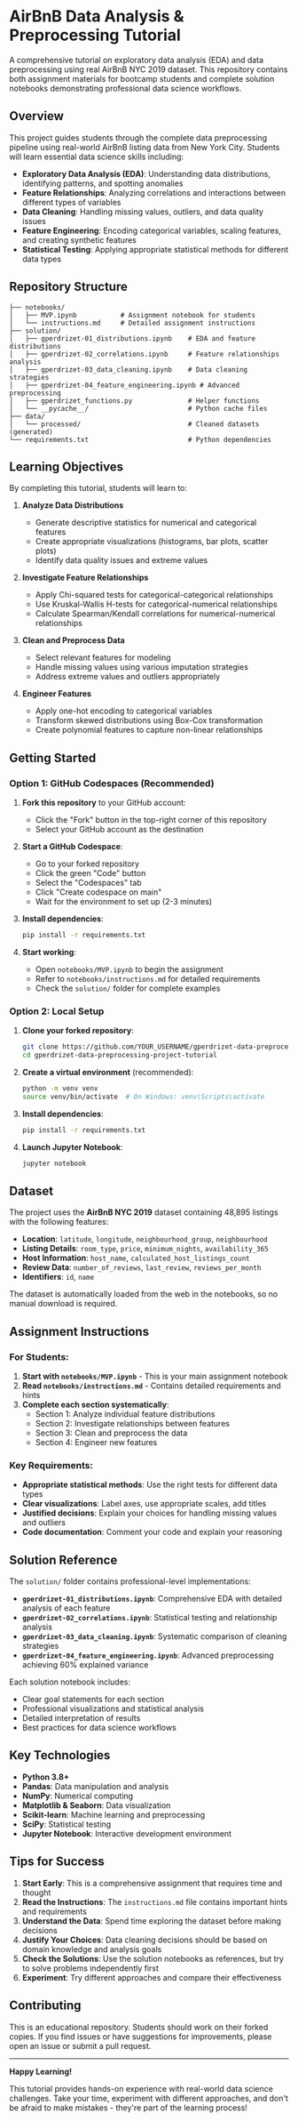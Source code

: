 # AirBnB Data Analysis & Preprocessing Tutorial

A comprehensive tutorial on exploratory data analysis (EDA) and data preprocessing using real AirBnB NYC 2019 dataset. This repository contains both assignment materials for bootcamp students and complete solution notebooks demonstrating professional data science workflows.

## Overview

This project guides students through the complete data preprocessing pipeline using real-world AirBnB listing data from New York City. Students will learn essential data science skills including:

- **Exploratory Data Analysis (EDA)**: Understanding data distributions, identifying patterns, and spotting anomalies
- **Feature Relationships**: Analyzing correlations and interactions between different types of variables
- **Data Cleaning**: Handling missing values, outliers, and data quality issues
- **Feature Engineering**: Encoding categorical variables, scaling features, and creating synthetic features
- **Statistical Testing**: Applying appropriate statistical methods for different data types

## Repository Structure

```
├── notebooks/
│   ├── MVP.ipynb           # Assignment notebook for students
│   └── instructions.md     # Detailed assignment instructions
├── solution/
│   ├── gperdrizet-01_distributions.ipynb    # EDA and feature distributions
│   ├── gperdrizet-02_correlations.ipynb     # Feature relationships analysis
│   ├── gperdrizet-03_data_cleaning.ipynb    # Data cleaning strategies
│   ├── gperdrizet-04_feature_engineering.ipynb # Advanced preprocessing
│   ├── gperdrizet_functions.py              # Helper functions
│   └── __pycache__/                         # Python cache files
├── data/
│   └── processed/                           # Cleaned datasets (generated)
└── requirements.txt                         # Python dependencies
```

## Learning Objectives

By completing this tutorial, students will learn to:

1. **Analyze Data Distributions**
   - Generate descriptive statistics for numerical and categorical features
   - Create appropriate visualizations (histograms, bar plots, scatter plots)
   - Identify data quality issues and extreme values

2. **Investigate Feature Relationships**
   - Apply Chi-squared tests for categorical-categorical relationships
   - Use Kruskal-Wallis H-tests for categorical-numerical relationships
   - Calculate Spearman/Kendall correlations for numerical-numerical relationships

3. **Clean and Preprocess Data**
   - Select relevant features for modeling
   - Handle missing values using various imputation strategies
   - Address extreme values and outliers appropriately

4. **Engineer Features**
   - Apply one-hot encoding to categorical variables
   - Transform skewed distributions using Box-Cox transformation
   - Create polynomial features to capture non-linear relationships

## Getting Started

### Option 1: GitHub Codespaces (Recommended)

1. **Fork this repository** to your GitHub account:
   - Click the "Fork" button in the top-right corner of this repository
   - Select your GitHub account as the destination

2. **Start a GitHub Codespace**:
   - Go to your forked repository
   - Click the green "Code" button
   - Select the "Codespaces" tab
   - Click "Create codespace on main"
   - Wait for the environment to set up (2-3 minutes)

3. **Install dependencies**:
   ```bash
   pip install -r requirements.txt
   ```

4. **Start working**:
   - Open `notebooks/MVP.ipynb` to begin the assignment
   - Refer to `notebooks/instructions.md` for detailed requirements
   - Check the `solution/` folder for complete examples

### Option 2: Local Setup

1. **Clone your forked repository**:
   ```bash
   git clone https://github.com/YOUR_USERNAME/gperdrizet-data-preprocessing-project-tutorial.git
   cd gperdrizet-data-preprocessing-project-tutorial
   ```

2. **Create a virtual environment** (recommended):
   ```bash
   python -m venv venv
   source venv/bin/activate  # On Windows: venv\Scripts\activate
   ```

3. **Install dependencies**:
   ```bash
   pip install -r requirements.txt
   ```

4. **Launch Jupyter Notebook**:
   ```bash
   jupyter notebook
   ```

## Dataset

The project uses the **AirBnB NYC 2019** dataset containing 48,895 listings with the following features:

- **Location**: `latitude`, `longitude`, `neighbourhood_group`, `neighbourhood`
- **Listing Details**: `room_type`, `price`, `minimum_nights`, `availability_365`
- **Host Information**: `host_name`, `calculated_host_listings_count`
- **Review Data**: `number_of_reviews`, `last_review`, `reviews_per_month`
- **Identifiers**: `id`, `name`

The dataset is automatically loaded from the web in the notebooks, so no manual download is required.

## Assignment Instructions

### For Students:

1. **Start with `notebooks/MVP.ipynb`** - This is your main assignment notebook
2. **Read `notebooks/instructions.md`** - Contains detailed requirements and hints
3. **Complete each section systematically**:
   - Section 1: Analyze individual feature distributions
   - Section 2: Investigate relationships between features
   - Section 3: Clean and preprocess the data
   - Section 4: Engineer new features

### Key Requirements:

- **Appropriate statistical methods**: Use the right tests for different data types
- **Clear visualizations**: Label axes, use appropriate scales, add titles
- **Justified decisions**: Explain your choices for handling missing values and outliers
- **Code documentation**: Comment your code and explain your reasoning

## Solution Reference

The `solution/` folder contains professional-level implementations:

- **`gperdrizet-01_distributions.ipynb`**: Comprehensive EDA with detailed analysis of each feature
- **`gperdrizet-02_correlations.ipynb`**: Statistical testing and relationship analysis
- **`gperdrizet-03_data_cleaning.ipynb`**: Systematic comparison of cleaning strategies
- **`gperdrizet-04_feature_engineering.ipynb`**: Advanced preprocessing achieving 60% explained variance

Each solution notebook includes:
- Clear goal statements for each section
- Professional visualizations and statistical analysis
- Detailed interpretation of results
- Best practices for data science workflows

## Key Technologies

- **Python 3.8+**
- **Pandas**: Data manipulation and analysis
- **NumPy**: Numerical computing
- **Matplotlib & Seaborn**: Data visualization
- **Scikit-learn**: Machine learning and preprocessing
- **SciPy**: Statistical testing
- **Jupyter Notebook**: Interactive development environment

## Tips for Success

1. **Start Early**: This is a comprehensive assignment that requires time and thought
2. **Read the Instructions**: The `instructions.md` file contains important hints and requirements
3. **Understand the Data**: Spend time exploring the dataset before making decisions
4. **Justify Your Choices**: Data cleaning decisions should be based on domain knowledge and analysis goals
5. **Check the Solutions**: Use the solution notebooks as references, but try to solve problems independently first
6. **Experiment**: Try different approaches and compare their effectiveness

## Contributing

This is an educational repository. Students should work on their forked copies. If you find issues or have suggestions for improvements, please open an issue or submit a pull request.

---

**Happy Learning!**

This tutorial provides hands-on experience with real-world data science challenges. Take your time, experiment with different approaches, and don't be afraid to make mistakes - they're part of the learning process!

